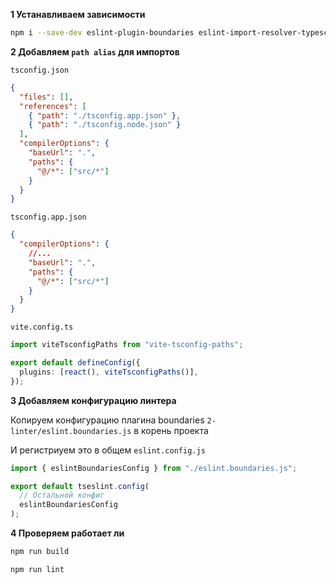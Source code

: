 **1 Устанавливаем зависимости**

```bash
npm i --save-dev eslint-plugin-boundaries eslint-import-resolver-typescript vite-tsconfig-paths
```

**2 Добавляем `path alias` для импортов**

`tsconfig.json`
```json
{
  "files": [],
  "references": [
    { "path": "./tsconfig.app.json" },
    { "path": "./tsconfig.node.json" }
  ],
  "compilerOptions": {
    "baseUrl": ".",
    "paths": {
      "@/*": ["src/*"]
    }
  }
}
```

`tsconfig.app.json`
```json
{
  "compilerOptions": {
    //...
    "baseUrl": ".",
    "paths": {
      "@/*": ["src/*"]
    }
  }
}
```

`vite.config.ts`
```ts
import viteTsconfigPaths from "vite-tsconfig-paths";

export default defineConfig({
  plugins: [react(), viteTsconfigPaths()],
});
```

**3 Добавляем конфигурацию линтера**

Копируем конфигурацию плагина boundaries
`2-linter/eslint.boundaries.js` в корень проекта

И регистриуем это в общем `eslint.config.js`

```js
import { eslintBoundariesConfig } from "./eslint.boundaries.js";

export default tseslint.config(
  // Остальной конфиг
  eslintBoundariesConfig
);
```

**4 Проверяем работает ли**

```bash
npm run build
```
```bash
npm run lint
```

